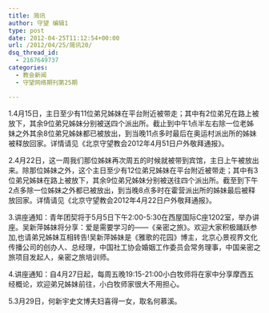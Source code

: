 ```yaml
---
title: 简讯
author: 守望 编辑1
type: post
date: 2012-04-25T11:12:54+00:00
url: /2012/04/25/简讯20/
dsq_thread_id:
  - 2167649737
categories:
  - 教会新闻
  - 守望网络期刊第25期

---
```

1.4月15日，主日至少有11位弟兄姊妹在平台附近被带走；其中有2位弟兄在路上被放下，其余9位弟兄姊妹分别被送四个派出所。截止到中午1点半左右除一位老姊妹之外其余8位弟兄姊妹都已被放出，到当晚11点多时最后在奥运村派出所的姊妹被释放回家。详情请见《北京守望教会2012年4月51日户外敬拜通报》。

2.4月22日，这一周我们那位姊妹再次周五的时候就被带到宾馆，主日上午被放出来。除那位姊妹之外，这个主日至少有12位弟兄姊妹在平台附近被带走；其中有3位弟兄姊妹在路上被放下，其余9位弟兄姊妹分别被送往四个派出所。截至到下午2点多除一位姊妹之外都已被放出，到当晚8点多时在霍营派出所的姊妹最后被释放回家。详情请见《北京守望教会2012年4月22日户外敬拜通报》。

3.讲座通知：青年团契将于5月5日下午2:00-5:30在西屋国际C座1202室，举办讲座。吴新萍姊妹将分享：爱是需要学习的——《亲密之旅》。欢迎大家积极踊跃参加,也请弟兄姊妹互相转告!吴新萍姊妹是《雅歌的花园》博主，北京心景视界文化传播公司的创办人、总经理，中国社工协会婚姻工作委员会常务理事，中国亲密之旅项目发起人，亲密之旅培训师。

4.讲座通知：自4月27日起，每周五晚19:15-21:00小白牧师将在家中分享摩西五经概论，欢迎弟兄姊妹前往，小白牧师家很大不用担心。

5.3月29日，何新宇史文博夫妇喜得一女，取名何慕溪。